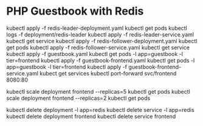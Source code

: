 # PHP Guestbook with Redis

kubectl apply -f redis-leader-deployment.yaml
kubectl get pods
kubectl logs -f deployment/redis-leader
kubectl apply -f redis-leader-service.yaml
kubectl get service
kubectl apply -f redis-follower-deployment.yaml
kubectl get pods
kubectl apply -f redis-follower-service.yaml
kubectl get service
kubectl apply -f guestbook.yaml
kubectl get pods -l app=guestbook -l tier=frontend
kubectl apply -f guestbook-frontend.yaml
kubectl get pods -l app=guestbook -l tier=frontend
kubectl apply -f guestbook-frontend-service.yaml
kubect get services
kubectl port-forward svc/frontend 8080:80

kubectl scale deployment frontend --replicas=5
kubectl get pods
kubectl scale deployment frontend --replicas=2
kubectl get pods

kubectl delete deployment -l app=redis
kubectl delete service -l app=redis
kubectl delete deployment frontend
kubectl delete service frontend